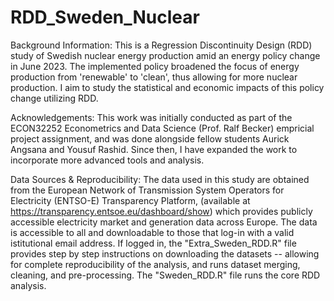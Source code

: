 # RDD_Sweden_Nuclear
Background Information:
This is a Regression Discontinuity Design (RDD) study of Swedish nuclear energy production amid an energy policy change in June 2023. The implemented policy broadened the focus of energy production from 'renewable' to 'clean', thus allowing for more nuclear production. I aim to study the statistical and economic impacts of this policy change utilizing RDD.

Acknowledgements:
This work was initially conducted as part of the ECON32252 Econometrics and Data Science (Prof. Ralf Becker) empricial project assignment, and was done alongside fellow students Aurick Angsana and Yousuf Rashid. Since then, I have expanded the work to incorporate more advanced tools and analysis. 

Data Sources & Reproducibility:
The data used in this study are obtained from the European Network of Transmission System Operators for Electricity (ENTSO-E) Transparency Platform, (available at https://transparency.entsoe.eu/dashboard/show) which provides publicly accessible electricity market and generation data across Europe. The data is accessible to all and downloadable to those that log-in with a valid istitutional email address. If logged in, the "Extra_Sweden_RDD.R" file provides step by step instructions on downloading the datasets -- allowing for complete reproducibility of the analysis, and runs dataset merging, cleaning, and pre-processing. The "Sweden_RDD.R" file runs the core RDD analysis. 
